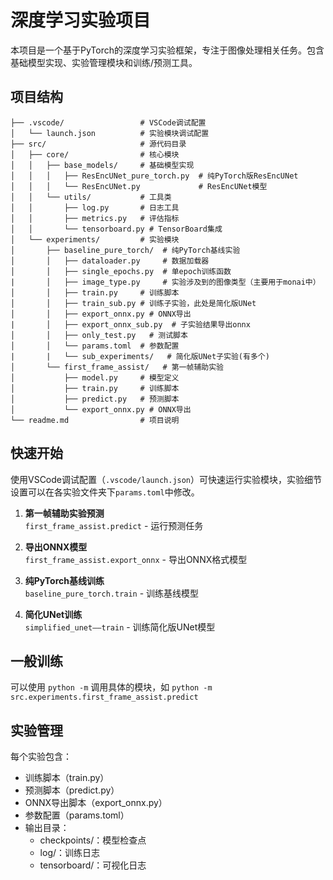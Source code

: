 # 深度学习实验项目

本项目是一个基于PyTorch的深度学习实验框架，专注于图像处理相关任务。包含基础模型实现、实验管理模块和训练/预测工具。

## 项目结构

```
├── .vscode/                 # VSCode调试配置
│   └── launch.json          # 实验模块调试配置
├── src/                     # 源代码目录
│   ├── core/                # 核心模块
│   │   ├── base_models/     # 基础模型实现
│   │   │   ├── ResEncUNet_pure_torch.py  # 纯PyTorch版ResEncUNet
│   │   │   └── ResEncUNet.py             # ResEncUNet模型
│   │   └── utils/           # 工具类
│   │       ├── log.py       # 日志工具
│   │       ├── metrics.py   # 评估指标
│   │       └── tensorboard.py # TensorBoard集成
│   └── experiments/         # 实验模块
│       ├── baseline_pure_torch/  # 纯PyTorch基线实验
│       │   ├── dataloader.py     # 数据加载器
│       │   ├── single_epochs.py  # 单epoch训练函数
|       │   ├── image_type.py     # 实验涉及到的图像类型（主要用于monai中）
│       │   ├── train.py     # 训练脚本
│       │   ├── train_sub.py # 训练子实验，此处是简化版UNet
│       │   ├── export_onnx.py # ONNX导出
|       │   ├── export_onnx_sub.py  # 子实验结果导出onnx
│       │   ├── only_test.py   # 测试脚本
│       │   └── params.toml  # 参数配置
|       |   └── sub_experiments/   # 简化版UNet子实验(有多个)
│       └── first_frame_assist/   # 第一帧辅助实验
│           ├── model.py     # 模型定义
│           ├── train.py     # 训练脚本
│           ├── predict.py   # 预测脚本
│           └── export_onnx.py # ONNX导出
└── readme.md                # 项目说明
```

## 快速开始

使用VSCode调试配置（`.vscode/launch.json`）可快速运行实验模块，实验细节设置可以在各实验文件夹下`params.toml`中修改。

1. **第一帧辅助实验预测**  
   `first_frame_assist.predict` - 运行预测任务

2. **导出ONNX模型**  
   `first_frame_assist.export_onnx` - 导出ONNX格式模型

3. **纯PyTorch基线训练**  
   `baseline_pure_torch.train` - 训练基线模型

4. **简化UNet训练**  
   `simplified_unet——train` - 训练简化版UNet模型

## 一般训练

可以使用 `python -m` 调用具体的模块，如 `python -m src.experiments.first_frame_assist.predict` 

## 实验管理

每个实验包含：
- 训练脚本（train.py）
- 预测脚本（predict.py）
- ONNX导出脚本（export_onnx.py）
- 参数配置（params.toml）
- 输出目录：
  - checkpoints/：模型检查点
  - log/：训练日志
  - tensorboard/：可视化日志
